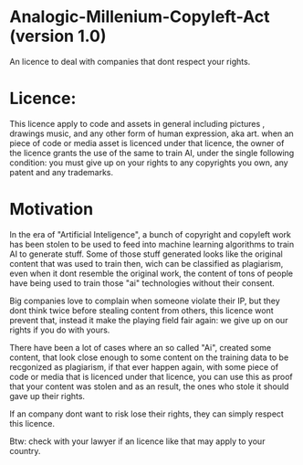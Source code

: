# Analogic-Millenium-Copyleft-Act (version 1.0)
An licence to deal with companies that dont respect your rights.

# Licence:
This licence apply to code and assets in general including pictures , drawings music, and any other form of human expression, aka art.
when an piece of code or media asset is licenced under that licence, the owner of the licence grants the use of the same to train AI, under the single following condition:
you must give up on your rights to any copyrights you own, any patent and any trademarks.


# Motivation
In the era of "Artificial Inteligence", a bunch of copyright and copyleft work has been stolen to be used to feed into machine learning algorithms to train AI to generate stuff.
Some of those stuff generated looks like the original content that was used to train then, wich can be classified as plagiarism, even when it dont resemble the original work, the content of tons of people have being used to train those "ai" technologies without their consent.

Big companies love to complain when someone violate their IP, but they dont think twice before stealing content from others, this licence wont prevent that, instead it make the playing field fair again: we give up on our rights if you do with yours.

There have been a lot of cases where an so called "Ai", created some content, that look close enough to some content on the training data to be recgonized as plagiarism, if that ever happen again, with some piece of code or media that is licenced under that licence, you can use this as proof that your content was stolen and as an result, the ones who stole it should gave up their rights.

If an company dont want to risk lose their rights, they can simply respect this licence.

Btw: check with your lawyer if an licence like that may apply to your country.
